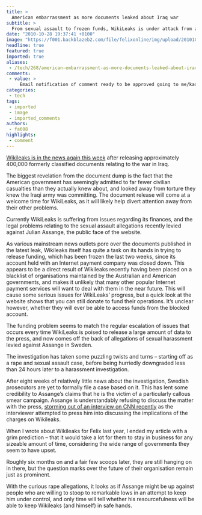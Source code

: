 ```yaml
---
title: >
  American embarrassment as more documents leaked about Iraq war
subtitle: >
  From sexual assault to frozen funds, WikiLeaks is under attack from all sides, but will the whistleblower’s friend survive? Feroz Salam continues his investigation
date: "2010-10-28 19:37:41 +0100"
image: "https://f001.backblazeb2.com/file/felixonline/img/upload/201010282035-ks607-wikileak.jpg"
headline: true
featured: true
imported: true
aliases:
 - /tech/268/american-embarrassment-as-more-documents-leaked-about-iraq-war-
comments:
 - value: >
     Email notification of comment ready to be approved going to me/kadhim?
categories:
 - tech
tags:
 - imported
 - image
 - imported_comments
authors:
 - fa608
highlights:
 - comment
---
```


[W](http://www.bbc.co.uk/news/world-middle-east-11612731)[ikileaks is in the news again this week](http://www.bbc.co.uk/news/world-middle-east-11612731) after releasing approximately 400,000 formerly classified documents relating to the war in Iraq.

The biggest revelation from the document dump is the fact that the American government has seemingly admitted to far fewer civilian casualties than they actually knew about, and looked away from torture they knew the Iraqi army was committing. The document release will come at a welcome time for WikiLeaks, as it will likely help divert attention away from their other problems.

Currently WikiLeaks is suffering from issues regarding its finances, and the legal problems relating to the sexual assault allegations recently levied against Julian Assange, the public face of the website.

As various mainstream news outlets pore over the documents published in the latest leak, Wikileaks itself has quite a task on its hands in trying to release funding, which has been frozen the last two weeks, since its account held with an Internet payment company was closed down. This appears to be a direct result of Wikileaks recently having been placed on a blacklist of organisations maintained by the Australian and American governments, and makes it unlikely that many other popular Internet payment services will want to deal with them in the near future. This will cause some serious issues for WikiLeaks’ progress, but a quick look at the website shows that you can still donate to fund their operations. It’s unclear however, whether they will ever be able to access funds from the blocked account.

The funding problem seems to match the regular escalation of issues that occurs every time WikiLeaks is poised to release a large amount of data to the press, and now comes off the back of allegations of sexual harassment levied against Assange in Sweden.

The investigation has taken some puzzling twists and turns – starting off as a rape and sexual assault case, before being hurriedly downgraded less than 24 hours later to a harassment investigation.

After eight weeks of relatively little news about the investigation, Swedish prosecutors are yet to formally file a case based on it. This has lent some credibility to Assange’s claims that he is the victim of a particularly callous smear campaign. Assange is understandably refusing to discuss the matter with the press, [storming out of an interview on CNN recently](http://www.youtube.com/watch?v=eYU7pdGfrUM) as the interviewer attempted to press him into discussing the implications of the charges on Wikileaks.

When I wrote about Wikileaks for Felix last year, I ended my article with a grim prediction – that it would take a lot for them to stay in business for any sizeable amount of time, considering the wide range of governments they seem to have upset.

Roughly six months on and a fair few scoops later, they are still hanging on in there, but the question marks over the future of their organisation remain just as prominent.

With the curious rape allegations, it looks as if Assange might be up against people who are willing to stoop to remarkable lows in an attempt to keep him under control, and only time will tell whether his resourcefulness will be able to keep Wikileaks (and himself) in safe hands.
